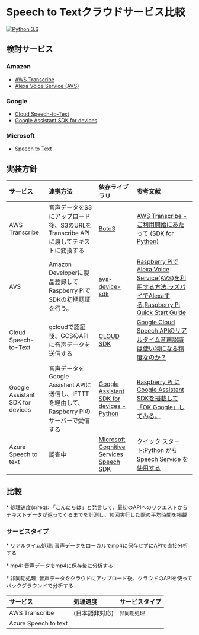 Speech to Textクラウドサービス比較
===============================

[![Python 3.6](https://img.shields.io/badge/python-3.6-blue.svg)](https://www.python.org/downloads/release/python-360/)

## 検討サービス
### Amazon
+ [AWS Transcribe](https://aws.amazon.com/jp/transcribe/)
+ [Alexa Voice Service (AVS)](https://github.com/alexa/avs-device-sdk/wiki/Raspberry-Pi-Quick-Start-Guide-with-Script)

### Google
+ [Cloud Speech-to-Text](https://cloud.google.com/speech-to-text/?hl=ja)
+ [Google Assistant SDK for devices](https://developers.google.com/assistant/sdk/)

### Microsoft
+ [Speech to Text](https://azure.microsoft.com/ja-jp/services/cognitive-services/speech-to-text/)

## 実装方針

|サービス|連携方法|依存ライブラリ|参考文献|
|:--|:--|:--|:--|
|AWS Transcribe|音声データをS3にアップロード後、S3のURLをTranscribe APIに渡してテキストに変換する|[Boto3](https://boto3.amazonaws.com/v1/documentation/api/latest/index.html)|[AWS Transcribe - ご利用開始にあたって (SDK for Python)](https://docs.aws.amazon.com/ja_jp/transcribe/latest/dg/getting-started-python.html)|
|AVS|Amazon Developerに製品登録してRaspberry PiでSDKの初期認証を行う。|[avs-device-sdk](https://github.com/alexa/avs-device-sdk)|[Raspberry PiでAlexa Voice Service(AVS)を利用する方法](https://qiita.com/zono_0/items/2c485b4176d349964876),[ラズパイでAlexaする](http://engetu21.hatenablog.com/entry/2018/08/20/230741),[Raspberry Pi Quick Start Guide](https://github.com/alexa/avs-device-sdk/wiki/Raspberry-Pi-Quick-Start-Guide)|
|Cloud Speech-to-Text|gcloudで認証後、GCSのAPIに音声データを送信する|[CLOUD SDK](https://cloud.google.com/sdk/?hl=ja)|[Google Cloud Speech APIのリアルタイム音声認識は使い物になる精度なのか？](https://qiita.com/hamham/items/9b553d0759a2319ea211)|
|Google Assistant SDK for devices|音声データをGoogle Assistant APIに送信し、IFTTTを経由して、Raspberry Piのサーバーで受信する|[Google Assistant SDK for devices - Python](https://github.com/googlesamples/assistant-sdk-python)|[Raspberry Pi にGoogle Assistant SDKを搭載して「OK Google」してみる。](https://qiita.com/PonDad/items/52eaa93338496b06cb1a)|
|Azure Speech to text|調査中|[Microsoft Cognitive Services Speech SDK](https://github.com/Azure-Samples/cognitive-services-speech-sdk)|[クイック スタート:Python から Speech Service を使用する](https://docs.microsoft.com/ja-jp/azure/cognitive-services/speech-service/quickstart-python)|

## 比較

\* 処理速度(s/req): 「こんにちは」と発言して、最初のAPIへのリクエストからテキストデータが返ってくるまでを計測し、10回実行した際の平均時間を掲載

### サービスタイプ

\* リアルタイム処理: 音声データをローカルでmp4に保存せずにAPIで直接分析する

\* mp4: 音声データをmp4に保存後に分析する

\* 非同期処理: 音声データをクラウドにアップロード後、クラウドのAPIを使ってバックグラウンドで分析する

|サービス|処理速度|サービスタイプ|
|:--|:--|:--|
|AWS Transcribe|(日本語非対応)|`非同期処理`|
|Azure Speech to text|||
